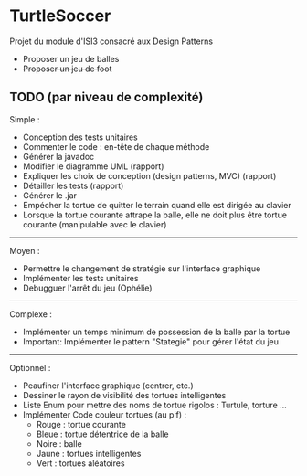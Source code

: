 # TurtleSoccer
Projet du module d'ISI3 consacré aux Design Patterns

* Proposer un jeu de balles
* ~~Proposer un jeu de foot~~

## TODO (par niveau de complexité)

Simple :
- Conception des tests unitaires
- Commenter le code : en-tête de chaque méthode
- Générer la javadoc
- Modifier le diagramme UML (rapport)
- Expliquer les choix de conception (design patterns, MVC) (rapport)
- Détailler les tests (rapport)
- Générer le .jar
- Empécher la tortue de quitter le terrain quand elle est dirigée au clavier
- Lorsque la tortue courante attrape la balle, elle ne doit plus être tortue courante (manipulable avec le clavier)
---
Moyen :
- Permettre le changement de stratégie sur l'interface graphique
- Implémenter les tests unitaires
- Debugguer l'arrêt du jeu (Ophélie)
---
Complexe :
- Implémenter un temps minimum de possession de la balle par la tortue
- Important: Implémenter le pattern "Stategie" pour gérer l'état du jeu
---
Optionnel :
- Peaufiner l'interface graphique (centrer, etc.)
- Dessiner le rayon de visibilité des tortues intelligentes
- Liste Enum pour mettre des noms de tortue rigolos : Turtule, torture ...
- Implémenter Code couleur tortues (au pif) :
  - Rouge : tortue courante
  - Bleue : tortue détentrice de la balle
  - Noire : balle
  - Jaune : tortues intelligentes
  - Vert : tortues aléatoires

